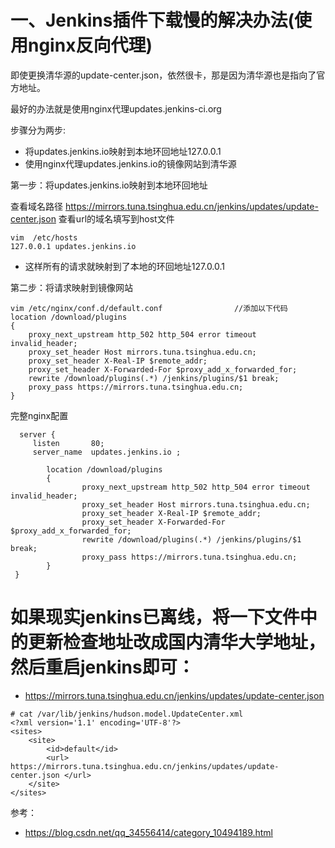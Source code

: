 # 一、Jenkins插件下载慢的解决办法(使用nginx反向代理)

即使更换清华源的update-center.json，依然很卡，那是因为清华源也是指向了官方地址。

最好的办法就是使用nginx代理updates.jenkins-ci.org

步骤分为两步:
- 将updates.jenkins.io映射到本地环回地址127.0.0.1
- 使用nginx代理updates.jenkins.io的镜像网站到清华源

第一步：将updates.jenkins.io映射到本地环回地址

查看域名路径 https://mirrors.tuna.tsinghua.edu.cn/jenkins/updates/update-center.json 查看url的域名填写到host文件
```
vim  /etc/hosts
127.0.0.1 updates.jenkins.io
```
- 这样所有的请求就映射到了本地的环回地址127.0.0.1


第二步：将请求映射到镜像网站
```
vim /etc/nginx/conf.d/default.conf                //添加以下代码
location /download/plugins
{
    proxy_next_upstream http_502 http_504 error timeout invalid_header;
    proxy_set_header Host mirrors.tuna.tsinghua.edu.cn;
    proxy_set_header X-Real-IP $remote_addr;
    proxy_set_header X-Forwarded-For $proxy_add_x_forwarded_for;
    rewrite /download/plugins(.*) /jenkins/plugins/$1 break;
    proxy_pass https://mirrors.tuna.tsinghua.edu.cn;
}
```


完整nginx配置
```
  server {
     listen       80;
     server_name  updates.jenkins.io ;
 
        location /download/plugins
        {
                proxy_next_upstream http_502 http_504 error timeout invalid_header;
                proxy_set_header Host mirrors.tuna.tsinghua.edu.cn;
                proxy_set_header X-Real-IP $remote_addr;
                proxy_set_header X-Forwarded-For $proxy_add_x_forwarded_for;
                rewrite /download/plugins(.*) /jenkins/plugins/$1 break;
                proxy_pass https://mirrors.tuna.tsinghua.edu.cn;
        }
 }
```

# 如果现实jenkins已离线，将一下文件中的更新检查地址改成国内清华大学地址，然后重启jenkins即可：
- https://mirrors.tuna.tsinghua.edu.cn/jenkins/updates/update-center.json

```
# cat /var/lib/jenkins/hudson.model.UpdateCenter.xml
<?xml version='1.1' encoding='UTF-8'?>
<sites>
    <site>
        <id>default</id>
        <url> https://mirrors.tuna.tsinghua.edu.cn/jenkins/updates/update-center.json </url>
    </site>
</sites>
```


参考：
- https://blog.csdn.net/qq_34556414/category_10494189.html


